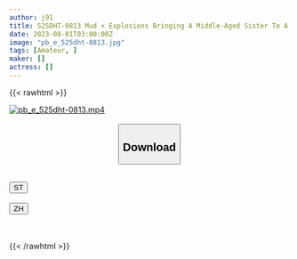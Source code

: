```yaml
---
author: j91
title: 525DHT-0813 Mud × Explosions Bringing A Middle-Aged Sister To A Hotel And Giving Her A Raw Vaginal Cum Shot Sayuri, 27 Years Old
date: 2023-08-01T03:00:00Z
image: "pb_e_525dht-0813.jpg"
tags: [Amateur, ]
maker: []
actress: []
---
```



{{< rawhtml >}}

<div class="video" data-videoid="LMOwo2WOzGUR1Mj">
    <a href="javascript:;">
        <img src="https://my.j91.asia/posts/pb_e_525dht-0813/pb_e_525dht-0813.jpg" width="WIDTH" height="HEIGHT" alt="pb_e_525dht-0813.mp4" loading="lazy">
    </a>
</div>

<script type="text/javascript" src="https://j91.asia/asset/on-demand-st.js"></script>

<br>
  <link rel="stylesheet" href="https://j91.asia/asset/bs5.css">
  
  <center>
  <button class="btn btn-primary" type="button" data-bs-toggle="collapse" data-bs-target=".multi-collapse" aria-expanded="false" aria-controls="multiCollapseExample1 multiCollapseExample2"><h2>Download</h2></button></center>
</p>
<div class="row">
  <div class="col">
    <div class="collapse multi-collapse" id="multiCollapseExample1">
      <div class="card card-body">
	      	      <br>
<div class="buttons">  
<a href="https://streamtape.to/v/LMOwo2WOzGUR1Mj"><button class="btn-hover color-3"><i class="fa fa-download"></i> ST</button></a></div>
    </div>
  </div>
</div>
  <div class="col">
    <div class="collapse multi-collapse" id="multiCollapseExample2">
      <div class="card card-body">
	      <br>
<div class="buttons">
    <a href="https://lylxan.com/m0suq67lcbi8.html"><button class="btn-hover color-9"><i class="fa fa-download"></i> ZH</button></a></div>
<br><br>
      </div>
    </div>
  </div>
</div>

{{< /rawhtml >}}